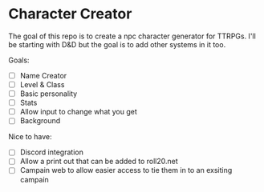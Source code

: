 # Character Creator
The goal of this repo is to create a npc character generator for TTRPGs. I'll be starting with D&D but the goal is to add other systems in it too.

Goals:
- [ ] Name Creator
- [ ] Level & Class
- [ ] Basic personality
- [ ] Stats
- [ ] Allow input to change what you get
- [ ] Background

Nice to have:
- [ ] Discord integration
- [ ] Allow a print out that can be added to roll20.net
- [ ] Campain web to allow easier access to tie them in to an exsiting campain